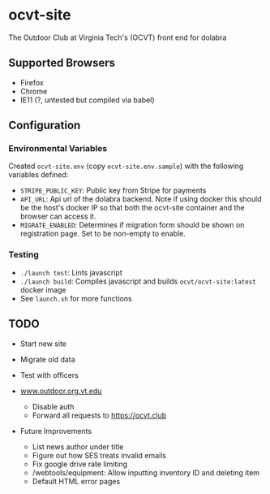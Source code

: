 # ocvt-site

The Outdoor Club at Virginia Tech's (OCVT) front end for dolabra

## Supported Browsers

- Firefox
- Chrome
- IE11 (?, untested but compiled via babel)


## Configuration

### Environmental Variables

Created `ocvt-site.env` (copy `ocvt-site.env.sample`) with the following variables defined:
- `STRIPE_PUBLIC_KEY`: Public key from Stripe for payments
- `API_URL`: Api url of the dolabra backend. Note if using docker this should be the host's docker IP so that both the ocvt-site container and the browser can access it.
- `MIGRATE_ENABLED`: Determines if migration form should be shown on registration page. Set to be non-empty to enable.

### Testing

- `./launch test`: Lints javascript
- `./launch build`: Compiles javascript and builds `ocvt/ocvt-site:latest` docker image
- See `launch.sh` for more functions

## TODO

- Start new site
- Migrate old data
- Test with officers
- www.outdoor.org.vt.edu
  - Disable auth
  - Forward all requests to https://ocvt.club

- Future Improvements
  - List news author under title
  - Figure out how SES treats invalid emails
  - Fix google drive rate limiting
  - /webtools/equipment: Allow inputting inventory ID and deleting item
  - Default HTML error pages
